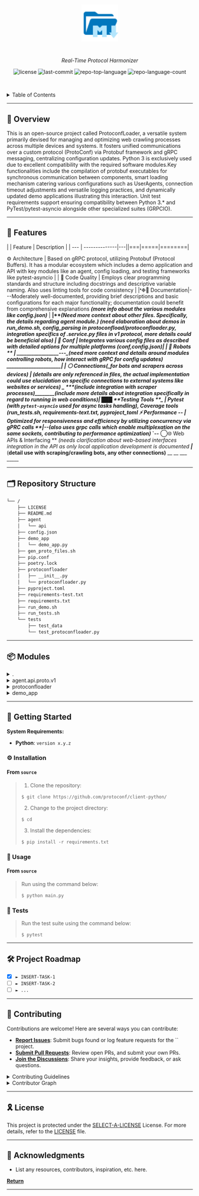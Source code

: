 <p align="center">
  <img src="https://raw.githubusercontent.com/PKief/vscode-material-icon-theme/ec559a9f6bfd399b82bb44393651661b08aaf7ba/icons/folder-markdown-open.svg" width="100" alt="project-logo">
</p>
<p align="center">
    <h1 align="center"></h1>
</p>
<p align="center">
    <em>Real-Time Protocol Harmonizer</em>
</p>
<p align="center">
	<img src="https://img.shields.io/github/license/protoconf/client-python?style=default&logo=opensourceinitiative&logoColor=white&color=0080ff" alt="license">
	<img src="https://img.shields.io/github/last-commit/protoconf/client-python?style=default&logo=git&logoColor=white&color=0080ff" alt="last-commit">
	<img src="https://img.shields.io/github/languages/top/protoconf/client-python?style=default&color=0080ff" alt="repo-top-language">
	<img src="https://img.shields.io/github/languages/count/protoconf/client-python?style=default&color=0080ff" alt="repo-language-count">
<p>
<p align="center">
	<!-- default option, no dependency badges. -->
</p>

<br><!-- TABLE OF CONTENTS -->
<details>
  <summary>Table of Contents</summary><br>

- [📍 Overview](#-overview)
- [🧩 Features](#-features)
- [🗂️ Repository Structure](#️-repository-structure)
- [📦 Modules](#-modules)
- [🚀 Getting Started](#-getting-started)
  - [⚙️ Installation](#️-installation)
  - [🤖 Usage](#-usage)
  - [🧪 Tests](#-tests)
- [🛠 Project Roadmap](#-project-roadmap)
- [🤝 Contributing](#-contributing)
- [🎗 License](#-license)
- [🔗 Acknowledgments](#-acknowledgments)
</details>
<hr>

## 📍 Overview

This is an open-source project called ProtoconfLoader, a versatile system primarily devised for managing and optimizing web crawling processes across multiple devices and systems. It fosters unified communications over a custom protocol (ProtoConf) via Protobuf framework and gRPC messaging, centralizing configuration updates. Python 3 is exclusively used due to excellent compatibility with the required software modules.Key functionalities include the compilation of protobuf executables for synchronous communication between components, smart loading mechanism catering various configurations such as UserAgents, connection timeout adjustments and versatile logging practices, and dynamically updated demo applications illustrating this interaction. Unit test requirements support ensuring compatibility between Python 3.* and PyTest/pytest-asyncio alongside other specialized suites (GRPCIO).

---

## 🧩 Features

|    | Feature             | Description                      |
| --- |  --------------|---||===|=====|========|
<!-- Archives -->
 ⚙️ Architecture   | Based on gRPC protocol, utilizing Protobuf (Protocol Buffers). It has a modular ecosystem which includes a demo application and API with key modules like an agent, config loading, and testing frameworks like pytest-asyncio           |
|  🔩 Code Quality  | Employs clear programming standards and structure including docstrings and descriptive variable naming. Also uses linting tools for code consistency          |
|❛❉📄 Documentation|---Moderately well-documented, providing brief descriptions and basic configurations for each major functionality; documentation could benefit from comprehensive explanations         ***(more info about the various modules like config.json)***    | **|****(Need more context about other files. Specifically, the details regarding agent module.)           **(need elaboration about demos in run\_demo.sh, config\_parsing in protoconfload/protoconfloader.py, integration specifics of .service.py files in v1 protocol, more details could be beneficial also)**
  |  💱 Conf             | Integrates various config files as described with detailed options for multiple platforms           _(conf,config.json)_|
|        🤖 **Robots           ** | _________________---_(**need more context and details around modules controlling robots, how interact with gRPC for config updates) ______________________|  |   **⚪ Connections****(_for bots and scrapers across devices**)     | _(details are only referenced in files, the actual implementation could use elucidation on specific connections to external systems like websites or services) _           ***(include integration with scraper processes)________(**include more details about integration specifically in regard to running in web conditions)**_|       ███ **Testing Tools         **_ | Pytest (with `pytest-asyncio` used for async tasks handling), Coverage tools             **_(run\_tests.sh, requirements-text.txt, pyproject_toml_**
 ⚡️ **Performance** -- | Optimized for responsiveness and efficiency by utilizing concurrency via gPRC calls             **|--*(also uses grpc calls which enable multiplexation on the same sockets, contributing to performance optimization)*             `--**
◯🌐 Web APIs & Interfacing       **     *(needs clarification about web-based interfaces integration in the API as only local application development is documented* _________|_________(**detail use with scraping/crawling bots, any other connections)**  __          __         ___         _____

---

## 🗂️ Repository Structure

```sh
└── /
    ├── LICENSE
    ├── README.md
    ├── agent
    │   └── api
    ├── config.json
    ├── demo_app
    │   └── demo_app.py
    ├── gen_proto_files.sh
    ├── pip.conf
    ├── poetry.lock
    ├── protoconfloader
    │   ├── __init__.py
    │   └── protoconfloader.py
    ├── pyproject.toml
    ├── requirements-test.txt
    ├── requirements.txt
    ├── run_demo.sh
    ├── run_tests.sh
    └── tests
        ├── test_data
        └── test_protoconfloader.py
```

---

## 📦 Modules

<details closed><summary>.</summary>

| File                                                                                                  | Summary                                                                                                                                                                                                                                                                                                                                                                                                           |
| ---                                                                                                   | ---                                                                                                                                                                                                                                                                                                                                                                                                               |
| [gen_proto_files.sh](https://github.com/protoconf/client-python/blob/master/gen_proto_files.sh)       | Compiles proto buff executables in specified directory using `grpc` modules, generating necessary Python bindings from provided proto definitions, contributing to a unified protocol communication framework across the system.                                                                                                                                                                                  |
| [requirements.txt](https://github.com/protoconf/client-python/blob/master/requirements.txt)           | Installocates crucial software utilities specified within the repositorys requirements.txt such as asyncio, grpcio alongside various tools for proto buf, h2 etc required by our software architecture. Specific focus on Python 3 for versions v3.11 upto but excluding 4.0. Enabling a sleek execution engine for the software and facilitating interoperability with our custom protoconf protocol.            |
| [config.json](https://github.com/protoconf/client-python/blob/master/config.json)                     | Streamlines various users and bots within multiple web-scraping processes across devices and systems. Critical feature for this config.json is settings diversifiers like UserAgent customization, specific connection timeouts, and adjustable LogLevel. Such customizations are used in orchestrating the execution workflow across an assortment of scrapes, essential for optimizing data retrieval.          |
| [requirements-test.txt](https://github.com/protoconf/client-python/blob/master/requirements-test.txt) | In this repository, a test requirement document ensures smooth runnings of unit tests compatible with Python 3.11 to 3.* and various test frameworks like pytest, grpcio, pytest-asyncio-fostering quality assured coding practice across the parent repository architecture's modules and packages (exemplified by `demo_app`, `protocol/loader`).                                                               |
| [pyproject.toml](https://github.com/protoconf/client-python/blob/master/pyproject.toml)               | Ingests and manages protobuf configuration files for an entire repository, fostering efficient communication among components in its structure. With dependencies such as Asyncio, ProtoBuf3, and GrpcIO-Tools; streamlines the interaction by providing protocol buffer loader functionality. [End of Summary]                                                                                                   |
| [run_demo.sh](https://github.com/protoconf/client-python/blob/master/run_demo.sh)                     | Demo Application RundownScript named `run_demo.sh` boots the demo application interacting seamlessly with dynamic configuration management agent-the Protoconf Agent. Once running, demonstrating data flow using its adaptable setup based on user/test specifications in tests/directory. Agent runs & stops according to operations lifecycle. It offers visual demos under controlled testing configurations. |
| [pip.conf](https://github.com/protoconf/client-python/blob/master/pip.conf)                           | Manages PyPIpackage dependencies, pulling from private BUF build library for smooth API interaction within the application ecosystem.                                                                                                                                                                                                                                                                             |
| [run_tests.sh](https://github.com/protoconf/client-python/blob/master/run_tests.sh)                   | Executes test scripts, enforces functionality, and verifies performance for the open-source protoconfloader project, ensuring seamless integration of the protobuf package and configurations.                                                                                                                                                                                                                    |

</details>

<details closed><summary>agent.api.proto.v1</summary>

| File                                                                                                                                     | Summary                                                                                                                                                                                                                                                                                                                                                                             |
| ---                                                                                                                                      | ---                                                                                                                                                                                                                                                                                                                                                                                 |
| [protoconf_service_pb2.py](https://github.com/protoconf/client-python/blob/master/agent/api/proto/v1/protoconf_service_pb2.py)           | The provided code in /agent/api/proto/v1/protoconf_service_pb2.py acts as an interactive agent that allows clients to SubscribeForConfig and recieve real-time ConfigUpdate, effectively centralizing, managing, and propagating configurations by employing gRPC messaging (Protobuf serialization) over protocol buffers v3 (agent.api.proto.v1.protoconf_service_pb2 extension). |
| [protoconf_service_pb2_grpc.py](https://github.com/protoconf/client-python/blob/master/agent/api/proto/v1/protoconf_service_pb2_grpc.py) | Initiates communication between API agent services via gRPC by defining necessary client and server functions. Adhering to version-specific grpc dependencies (>=1.65.5). Contains experimental ProtoconfService static method for unary stream calls to perform subscriptions for configuration updates.                                                                           |
| [protoconf_service.proto](https://github.com/protoconf/client-python/blob/master/agent/api/proto/v1/protoconf_service.proto)             | Transforms structured config requests into updates delivered through ProtoconfService streams, fostering dynamical adaptivity within repository ecosystem. [protocol conf management system enhanced]                                                                                                                                                                               |

</details>

<details closed><summary>protoconfloader</summary>

| File                                                                                                            | Summary                                                                                                                                                                                                                                                         |
| ---                                                                                                             | ---                                                                                                                                                                                                                                                             |
| [protoconfloader.py](https://github.com/protoconf/client-python/blob/master/protoconfloader/protoconfloader.py) | Refreshes configuration from a JSON file as well as listens for updates via gRPC service concurrently. Monitors local file consistently; restarts on exceptions during task execution while logging errors/issues for rectification. Streamlines data handling. |

</details>

<details closed><summary>demo_app</summary>

| File                                                                                       | Summary                                                                                                                                                                                                                                                                                                                                   |
| ---                                                                                        | ---                                                                                                                                                                                                                                                                                                                                       |
| [demo_app.py](https://github.com/protoconf/client-python/blob/master/demo_app/demo_app.py) | This Python script initiates an asynchronous app using config_app architecture. It sets up user configuration (represented via Protocol Buffers structures), enables watching for dynamic changes and handles such adjustments gracefully. Essentially, it forms the basis of flexible configuration management within the larger system. |

</details>

---

## 🚀 Getting Started

**System Requirements:**

* **Python**: `version x.y.z`

### ⚙️ Installation

<h4>From <code>source</code></h4>

> 1. Clone the  repository:
>
> ```console
> $ git clone https://github.com/protoconf/client-python/
> ```
>
> 2. Change to the project directory:
> ```console
> $ cd 
> ```
>
> 3. Install the dependencies:
> ```console
> $ pip install -r requirements.txt
> ```

### 🤖 Usage

<h4>From <code>source</code></h4>

> Run  using the command below:
> ```console
> $ python main.py
> ```

### 🧪 Tests

> Run the test suite using the command below:
> ```console
> $ pytest
> ```

---

## 🛠 Project Roadmap

- [X] `► INSERT-TASK-1`
- [ ] `► INSERT-TASK-2`
- [ ] `► ...`

---

## 🤝 Contributing

Contributions are welcome! Here are several ways you can contribute:

- **[Report Issues](https://github.com/protoconf/client-python/issues)**: Submit bugs found or log feature requests for the `` project.
- **[Submit Pull Requests](https://github.com/protoconf/client-python/blob/main/CONTRIBUTING.md)**: Review open PRs, and submit your own PRs.
- **[Join the Discussions](https://github.com/protoconf/client-python/discussions)**: Share your insights, provide feedback, or ask questions.

<details closed>
<summary>Contributing Guidelines</summary>

1. **Fork the Repository**: Start by forking the project repository to your github account.
2. **Clone Locally**: Clone the forked repository to your local machine using a git client.
   ```sh
   git clone https://github.com/protoconf/client-python/
   ```
3. **Create a New Branch**: Always work on a new branch, giving it a descriptive name.
   ```sh
   git checkout -b new-feature-x
   ```
4. **Make Your Changes**: Develop and test your changes locally.
5. **Commit Your Changes**: Commit with a clear message describing your updates.
   ```sh
   git commit -m 'Implemented new feature x.'
   ```
6. **Push to github**: Push the changes to your forked repository.
   ```sh
   git push origin new-feature-x
   ```
7. **Submit a Pull Request**: Create a PR against the original project repository. Clearly describe the changes and their motivations.
8. **Review**: Once your PR is reviewed and approved, it will be merged into the main branch. Congratulations on your contribution!
</details>

<details closed>
<summary>Contributor Graph</summary>
<br>
<p align="center">
   <a href="https://github.com{/protoconf/client-python/}graphs/contributors">
      <img src="https://contrib.rocks/image?repo=protoconf/client-python">
   </a>
</p>
</details>

---

## 🎗 License

This project is protected under the [SELECT-A-LICENSE](https://choosealicense.com/licenses) License. For more details, refer to the [LICENSE](https://choosealicense.com/licenses/) file.

---

## 🔗 Acknowledgments

- List any resources, contributors, inspiration, etc. here.

[**Return**](#-overview)

---
